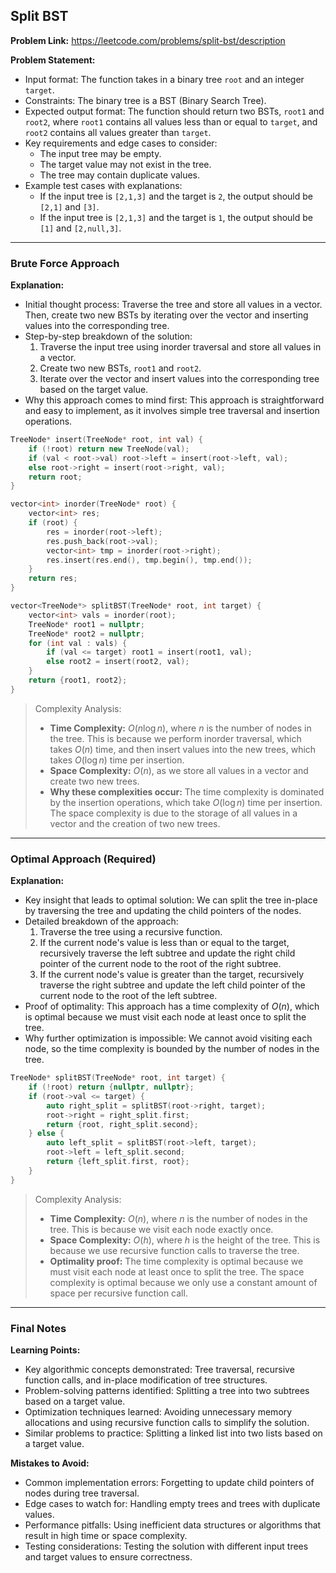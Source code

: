 ## Split BST

**Problem Link:** https://leetcode.com/problems/split-bst/description

**Problem Statement:**
- Input format: The function takes in a binary tree `root` and an integer `target`.
- Constraints: The binary tree is a BST (Binary Search Tree).
- Expected output format: The function should return two BSTs, `root1` and `root2`, where `root1` contains all values less than or equal to `target`, and `root2` contains all values greater than `target`.
- Key requirements and edge cases to consider:
  - The input tree may be empty.
  - The target value may not exist in the tree.
  - The tree may contain duplicate values.
- Example test cases with explanations:
  - If the input tree is `[2,1,3]` and the target is `2`, the output should be `[2,1]` and `[3]`.
  - If the input tree is `[2,1,3]` and the target is `1`, the output should be `[1]` and `[2,null,3]`.

---

### Brute Force Approach

**Explanation:**
- Initial thought process: Traverse the tree and store all values in a vector. Then, create two new BSTs by iterating over the vector and inserting values into the corresponding tree.
- Step-by-step breakdown of the solution:
  1. Traverse the input tree using inorder traversal and store all values in a vector.
  2. Create two new BSTs, `root1` and `root2`.
  3. Iterate over the vector and insert values into the corresponding tree based on the target value.
- Why this approach comes to mind first: This approach is straightforward and easy to implement, as it involves simple tree traversal and insertion operations.

```cpp
TreeNode* insert(TreeNode* root, int val) {
    if (!root) return new TreeNode(val);
    if (val < root->val) root->left = insert(root->left, val);
    else root->right = insert(root->right, val);
    return root;
}

vector<int> inorder(TreeNode* root) {
    vector<int> res;
    if (root) {
        res = inorder(root->left);
        res.push_back(root->val);
        vector<int> tmp = inorder(root->right);
        res.insert(res.end(), tmp.begin(), tmp.end());
    }
    return res;
}

vector<TreeNode*> splitBST(TreeNode* root, int target) {
    vector<int> vals = inorder(root);
    TreeNode* root1 = nullptr;
    TreeNode* root2 = nullptr;
    for (int val : vals) {
        if (val <= target) root1 = insert(root1, val);
        else root2 = insert(root2, val);
    }
    return {root1, root2};
}
```

> Complexity Analysis:
> - **Time Complexity:** $O(n \log n)$, where $n$ is the number of nodes in the tree. This is because we perform inorder traversal, which takes $O(n)$ time, and then insert values into the new trees, which takes $O(\log n)$ time per insertion.
> - **Space Complexity:** $O(n)$, as we store all values in a vector and create two new trees.
> - **Why these complexities occur:** The time complexity is dominated by the insertion operations, which take $O(\log n)$ time per insertion. The space complexity is due to the storage of all values in a vector and the creation of two new trees.

---

### Optimal Approach (Required)

**Explanation:**
- Key insight that leads to optimal solution: We can split the tree in-place by traversing the tree and updating the child pointers of the nodes.
- Detailed breakdown of the approach:
  1. Traverse the tree using a recursive function.
  2. If the current node's value is less than or equal to the target, recursively traverse the left subtree and update the right child pointer of the current node to the root of the right subtree.
  3. If the current node's value is greater than the target, recursively traverse the right subtree and update the left child pointer of the current node to the root of the left subtree.
- Proof of optimality: This approach has a time complexity of $O(n)$, which is optimal because we must visit each node at least once to split the tree.
- Why further optimization is impossible: We cannot avoid visiting each node, so the time complexity is bounded by the number of nodes in the tree.

```cpp
TreeNode* splitBST(TreeNode* root, int target) {
    if (!root) return {nullptr, nullptr};
    if (root->val <= target) {
        auto right_split = splitBST(root->right, target);
        root->right = right_split.first;
        return {root, right_split.second};
    } else {
        auto left_split = splitBST(root->left, target);
        root->left = left_split.second;
        return {left_split.first, root};
    }
}
```

> Complexity Analysis:
> - **Time Complexity:** $O(n)$, where $n$ is the number of nodes in the tree. This is because we visit each node exactly once.
> - **Space Complexity:** $O(h)$, where $h$ is the height of the tree. This is because we use recursive function calls to traverse the tree.
> - **Optimality proof:** The time complexity is optimal because we must visit each node at least once to split the tree. The space complexity is optimal because we only use a constant amount of space per recursive function call.

---

### Final Notes

**Learning Points:**
- Key algorithmic concepts demonstrated: Tree traversal, recursive function calls, and in-place modification of tree structures.
- Problem-solving patterns identified: Splitting a tree into two subtrees based on a target value.
- Optimization techniques learned: Avoiding unnecessary memory allocations and using recursive function calls to simplify the solution.
- Similar problems to practice: Splitting a linked list into two lists based on a target value.

**Mistakes to Avoid:**
- Common implementation errors: Forgetting to update child pointers of nodes during tree traversal.
- Edge cases to watch for: Handling empty trees and trees with duplicate values.
- Performance pitfalls: Using inefficient data structures or algorithms that result in high time or space complexity.
- Testing considerations: Testing the solution with different input trees and target values to ensure correctness.